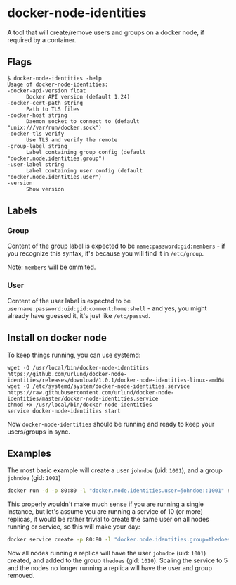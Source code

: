 # docker-node-identities
A tool that will create/remove users and groups on a docker node, if required by a container.

## Flags

```
$ docker-node-identities -help
Usage of docker-node-identities:
-docker-api-version float
      Docker API version (default 1.24)
-docker-cert-path string
      Path to TLS files
-docker-host string
      Daemon socket to connect to (default "unix:///var/run/docker.sock")
-docker-tls-verify
      Use TLS and verify the remote
-group-label string
      Label containing group config (default "docker.node.identities.group")
-user-label string
      Label containing user config (default "docker.node.identities.user")
-version
	  Show version
```

## Labels

### Group
Content of the group label is expected to be `name:password:gid:members` - if you recognize this syntax, it's because you will find it in `/etc/group`.

Note: `members` will be ommited.

### User
Content of the user label is expected to be `username:password:uid:gid:comment:home:shell` - and yes, you might already have guessed it, it's just like `/etc/passwd`.

## Install on docker node
To keep things running, you can use systemd:

```
wget -O /usr/local/bin/docker-node-identities https://github.com/urlund/docker-node-identities/releases/download/1.0.1/docker-node-identities-linux-amd64
wget -O /etc/systemd/system/docker-node-identities.service https://raw.githubusercontent.com/urlund/docker-node-identities/master/docker-node-identities.service
chmod +x /usr/local/bin/docker-node-identities
service docker-node-identities start
```

Now `docker-node-identities` should be running and ready to keep your users/groups in sync.

## Examples
The most basic example will create a user `johndoe` (uid: `1001`), and a group `johndoe` (gid: `1001`)

```bash
docker run -d -p 80:80 -l "docker.node.identities.user=johndoe::1001" nginx
```

This properly wouldn't make much sense if you are running a single instance, but let's assume you are running a service of 10 (or more) replicas, it would be rather trivial to create the same user on all nodes running or service, so this will make your day:

```bash
docker service create -p 80:80 -l "docker.node.identities.group=thedoes::1010" -l "docker.node.identities.user=johndoe::1001:1010" nginx
```

Now all nodes running a replica will have the user `johndoe` (uid: `1001`) created, and added to the group `thedoes` (gid: `1010`). Scaling the service to 5 and the nodes no longer running a replica will have the user and group removed.
